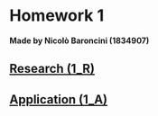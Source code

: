# Homework 1
**Made by Nicolò Baroncini (1834907)**
## [Research (1_R)](https://bynickes.github.io/StatisticsHomeworks/homework1/1_r)
## [Application (1_A)](https://bynickes.github.io/StatisticsHomeworks/1_a)
